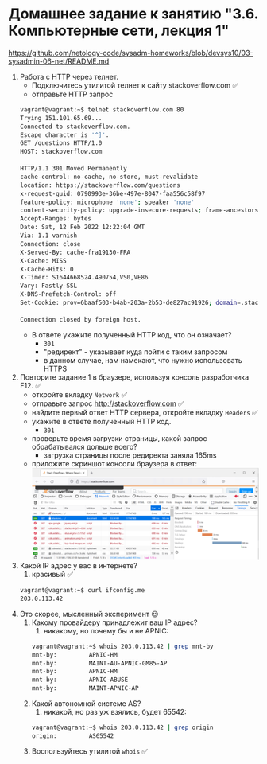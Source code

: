 # Домашнее задание к занятию "3.6. Компьютерные сети, лекция 1"
https://github.com/netology-code/sysadm-homeworks/blob/devsys10/03-sysadmin-06-net/README.md

1. Работа c HTTP через телнет.
   - Подключитесь утилитой телнет к сайту stackoverflow.com ✅
   - отправьте HTTP запрос
   ```bash
   vagrant@vagrant:~$ telnet stackoverflow.com 80
   Trying 151.101.65.69...
   Connected to stackoverflow.com.
   Escape character is '^]'.
   GET /questions HTTP/1.0
   HOST: stackoverflow.com
   
   HTTP/1.1 301 Moved Permanently
   cache-control: no-cache, no-store, must-revalidate
   location: https://stackoverflow.com/questions
   x-request-guid: 0790993e-36be-497e-8047-faa556c58f97
   feature-policy: microphone 'none'; speaker 'none'
   content-security-policy: upgrade-insecure-requests; frame-ancestors 'self' https://stackexchange.com
   Accept-Ranges: bytes
   Date: Sat, 12 Feb 2022 12:22:04 GMT
   Via: 1.1 varnish
   Connection: close
   X-Served-By: cache-fra19130-FRA
   X-Cache: MISS
   X-Cache-Hits: 0
   X-Timer: S1644668524.490754,VS0,VE86
   Vary: Fastly-SSL
   X-DNS-Prefetch-Control: off
   Set-Cookie: prov=6baaf503-b4ab-203a-2b53-de827ac91926; domain=.stackoverflow.com; expires=Fri, 01-Jan-2055 00:00:00 GMT; path=/; HttpOnly
   
   Connection closed by foreign host.
   ```
   - В ответе укажите полученный HTTP код, что он означает?
     - `301`
     - "редирект" - указывает куда пойти с таким запросом
     - в данном случае, нам намекают, что нужно использовать HTTPS
2. Повторите задание 1 в браузере, используя консоль разработчика F12. ✅
   - откройте вкладку `Network` ✅
   - отправьте запрос http://stackoverflow.com ✅
   - найдите первый ответ HTTP сервера, откройте вкладку `Headers` ✅
   - укажите в ответе полученный HTTP код.
     - `301`
   - проверьте время загрузки страницы, какой запрос обрабатывался дольше всего?
     - загрузка страницы после редиректа заняла 165ms
   - приложите скриншот консоли браузера в ответ:
   ![browswer-screeshot](https://github.com/dborchev/devops-netology/blob/main/03-sysadmin-06-net/browser-screenshot.png?raw=true)
3. Какой IP адрес у вас в интернете?
   1. красивый ✅
   ```bash
   vagrant@vagrant:~$ curl ifconfig.me
   203.0.113.42
   ```
4. Это скорее, мысленный эксперимент 😉
   1. Какому провайдеру принадлежит ваш IP адрес? 
      1. никакому, но почему бы и не APNIC:
      ```bash
      vagrant@vagrant:~$ whois 203.0.113.42 | grep mnt-by
      mnt-by:         APNIC-HM
      mnt-by:         MAINT-AU-APNIC-GM85-AP
      mnt-by:         APNIC-HM
      mnt-by:         APNIC-ABUSE
      mnt-by:         MAINT-APNIC-AP
      ```
   2. Какой автономной системе AS? 
      1. никакой, но раз уж взялись, будет 65542:
      ```bash
      vagrant@vagrant:~$ whois 203.0.113.42 | grep origin
      origin:         AS65542
      ```
   3. Воспользуйтесь утилитой `whois` ✅
